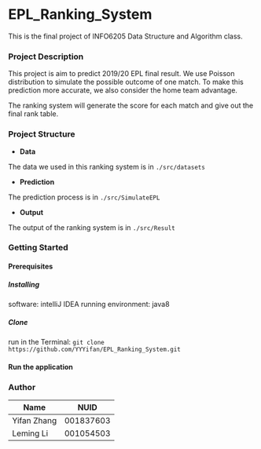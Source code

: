 # EPL_Ranking_System

This is the final project of INFO6205 Data Structure and Algorithm class.

### Project Description

This project is aim to predict 2019/20 EPL final result. We use Poisson distribution to simulate the possible outcome of one match. To make this prediction more accurate, we also consider the home team advantage.

The ranking system will generate the score for each match and give out the final rank table.

### Project Structure

- **Data**

 The data we used in this ranking system is in ```./src/datasets```

- **Prediction**

The prediction process is in ```./src/SimulateEPL```

- **Output**

The output of the ranking system is in ```./src/Result```

### Getting Started

#### Prerequisites

##### Installing

software: intelliJ IDEA
running environment: java8

##### Clone

run in the Terminal:
```git clone https://github.com/YYYifan/EPL_Ranking_System.git```

#### Run the application





### Author

| Name        | NUID      |
| ----------- | --------- |
| Yifan Zhang | 001837603 |
| Leming Li   | 001054503 |





